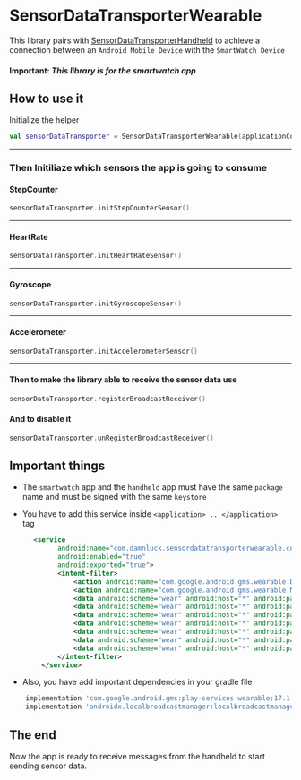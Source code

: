 
# SensorDataTransporterWearable

This library pairs with [SensorDataTransporterHandheld](https://github.com/Alexis-Commits/SensorDataTransporterHandheld) to achieve a connection between an `Android Mobile Device` with the `SmartWatch Device`

#### Important: ***This library is for the smartwatch  app***




## How to use it
Initialize the helper

```Kotlin
val sensorDataTransporter = SensorDataTransporterWearable(applicationContext)
```

***

### Then Initiliaze which sensors the app is going to consume


#### StepCounter


```Kotlin
sensorDataTransporter.initStepCounterSensor()
```
***



#### HeartRate


```kotlin
sensorDataTransporter.initHeartRateSensor()
```

***


#### Gyroscope


```kotlin
sensorDataTransporter.initGyroscopeSensor()
```

***


#### Accelerometer


```kotlin
sensorDataTransporter.initAccelerometerSensor()
```
***

#### Then to make the library able to receive the sensor data use

```kotlin
sensorDataTransporter.registerBroadcastReceiver()
```

#### And to disable it

```kotlin
sensorDataTransporter.unRegisterBroadcastReceiver()
```




## Important things

 - The `smartwatch` app and the `handheld` app must have the same `package` name and must be signed with the same `keystore`

- You have to add this service inside `<application> .. </application>` tag

```xml
      <service
            android:name="com.damnluck.sensordatatransporterwearable.core.MessageReceiverWear"
            android:enabled="true"
            android:exported="true">
            <intent-filter>
                <action android:name="com.google.android.gms.wearable.DATA_CHANGED" />
                <action android:name="com.google.android.gms.wearable.MESSAGE_RECEIVED" />
                <data android:scheme="wear" android:host="*" android:pathPrefix="/startHeartRate" />
                <data android:scheme="wear" android:host="*" android:pathPrefix="/stopHeartRate"/>
                <data android:scheme="wear" android:host="*" android:pathPrefix="/startAccelerometer" />
                <data android:scheme="wear" android:host="*" android:pathPrefix="/stopAccelerometer"/>
                <data android:scheme="wear" android:host="*" android:pathPrefix="/startGyroscope" />
                <data android:scheme="wear" android:host="*" android:pathPrefix="/stopGyroscope"/>
                <data android:scheme="wear" android:host="*" android:pathPrefix="/getStepCount"/>
            </intent-filter>
        </service>
```

- Also, you have add important dependencies in your gradle file

```groovy
    implementation 'com.google.android.gms:play-services-wearable:17.1.0'
    implementation 'androidx.localbroadcastmanager:localbroadcastmanager:1.0.0'

```
## The end


Now the app is ready to receive messages from the handheld to start sending sensor data.
